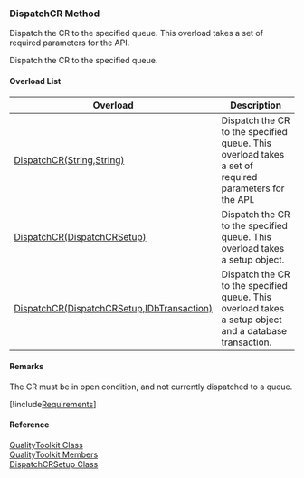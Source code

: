 ﻿### DispatchCR Method

Dispatch the CR to the specified queue. This overload takes a set of required parameters for the API.

Dispatch the CR to the specified queue.

#### Overload List

| Overload | Description |
| --- | --- |
| [DispatchCR(String,String)](FChoice.Toolkits.Clarify~FChoice.Toolkits.Clarify.Quality.QualityToolkit~DispatchCR(String,String).md) | Dispatch the CR to the specified queue. This overload takes a set of required parameters for the API.   |
| [DispatchCR(DispatchCRSetup)](FChoice.Toolkits.Clarify~FChoice.Toolkits.Clarify.Quality.QualityToolkit~DispatchCR(DispatchCRSetup).md) | Dispatch the CR to the specified queue. This overload takes a setup object.   |
| [DispatchCR(DispatchCRSetup,IDbTransaction)](FChoice.Toolkits.Clarify~FChoice.Toolkits.Clarify.Quality.QualityToolkit~DispatchCR(DispatchCRSetup,IDbTransaction).md) | Dispatch the CR to the specified queue. This overload takes a setup object and a database transaction.   |

#### Remarks

The CR must be in open condition, and not currently dispatched to a queue.

[!include[Requirements](../partials/requirements.md)]



#### Reference

[QualityToolkit Class](FChoice.Toolkits.Clarify~FChoice.Toolkits.Clarify.Quality.QualityToolkit.md)  
[QualityToolkit Members](FChoice.Toolkits.Clarify~FChoice.Toolkits.Clarify.Quality.QualityToolkit_members.md)  
[DispatchCRSetup Class](FChoice.Toolkits.Clarify~FChoice.Toolkits.Clarify.Quality.DispatchCRSetup.md)